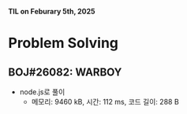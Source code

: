 **TIL on Feburary 5th, 2025**

# Problem Solving
## BOJ#26082: WARBOY
* node.js로 풀이
    - 메모리: 9460 kB, 시간: 112 ms, 코드 길이: 288 B
